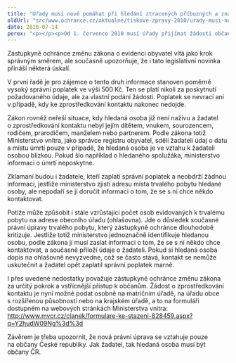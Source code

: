```yaml
---
title: "Úřady musí nově pomáhat při hledání ztracených příbuzných a známých"
oldUrl: "src/www.ochrance.cz/aktualne/tiskove-zpravy-2010/urady-musi-nove-pomahat-pri-hledani-ztracenych-pribuznych-a-znamych"
date: 2010-07-14
perex: "<p></p><p>Od 1. července 2010 musí úřady přijímat žádosti občanů o poskytnutí údaje o místu trvalého pobytu jiné osoby z informačního systému evidence obyvatel a informovat hledaného, že se s ním chce někdo zkontaktovat. O tuto změnu zákona usiloval ochránce už od roku 2006 na základě mnoha stížností na úřady, které odmítaly pomoci občanům hledajícím své příbuzné či ztracené přátele. </p>"
---
```


<!-- imported from the old website -->

<p>Zástupkyně ochránce změnu zákona o evidenci obyvatel vítá jako krok správným směrem, ale současně upozorňuje, že i tato legislativní novinka přináší některá úskalí. </p><p>V první řadě je pro zájemce o tento druh informace stanoven poměrně vysoký správní poplatek ve výši 500 Kč. Ten se platí nikoli za poskytnutí požadovaného údaje, ale za vlastní podání žádosti. Poplatek se nevrací ani v případě, kdy ke zprostředkování kontaktu nakonec nedojde.</p><p>Zákon rovněž neřeší situace, kdy hledaná osoba již není naživu a žadatel o zprostředkování kontaktu nebyl jejím dítětem, vnukem, sourozencem, rodičem, prarodičem, manželem nebo partnerem. Podle zákona totiž Ministerstvo vnitra, jako správce registru obyvatel, sdělí žadateli údaj o datu a místu úmrtí pouze v případě, že hledaná osoba je ve vztahu k žadateli osobou blízkou. Pokud šlo například o hledaného spolužáka, ministerstvo informaci o úmrtí neposkytne.</p><p>Zklamaní budou i žadatele, kteří zaplatí správní poplatek a neobdrží žádnou informaci, jestliže ministerstvo zjistí adresu místa trvalého pobytu hledané osoby, ale nepodaří se jí doručit informaci o tom, že se s ní chce někdo kontaktovat. </p><p>Potíže může způsobit i stále vzrůstající počet osob evidovaných k trvalému pobytu na adrese obecního úřadu (ohlašovna). Jde o důsledek současné právní úpravy trvalého pobytu, který zástupkyně ochránce dlouhodobě kritizuje. Jestliže totiž ministerstvo jednoznačně identifikuje hledanou osobu, podle zákona jí musí zaslat informaci o tom, že se s ní někdo chce kontaktovat, a současně přiloží údaje o žadateli. Pokud si hledaná osoba dopis na ohlašovně nevyzvedne, což se často stává, kontakt se nemůže uskutečnit a žadatel opět zaplatil správní poplatek marně.</p><p>I přes uvedené nedostatky považuje zástupkyně ochránce změnu zákona za určitý pokrok a vstřícnější přístup k občanům. Žádost o zprostředkování kontaktu je nyní možné podat osobně na matričním úřadě, na úřadu obce s rozšířenou působností nebo na krajském úřadě, a to na formuláři dostupném na webových stránkách Ministerstva vnitra: <a title="Otevření do nového okna" href="http://www.mvcr.cz/clanek/formulare-ke-stazeni-828459.aspx?q=Y2hudW09Ng%3d%3d" target="_blank">http://www.mvcr.cz/clanek/formulare-ke-stazeni-828459.aspx?q=Y2hudW09Ng%3d%3d</a> <img alt="" src="https://www.ochrance.cz/typo3/ext/od_linkdesc/icons/external.gif" class="od_linkdesc_icon_external" />  </p><p>Závěrem je třeba upozornit, že nová právní úprava se vztahuje pouze na občany České republiky. Jak žadatel, tak hledaná osoba musí být občany ČR.</p>

